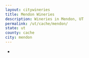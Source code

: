```yaml
---
layout: citywineries
title: Mendon Wineries
description: Wineries in Mendon, UT
permalink: /ut/cache/mendon/
state: ut
county: cache
city: mendon
---
```

-
